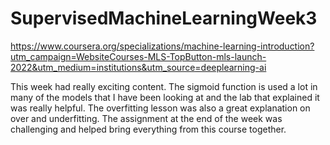 # SupervisedMachineLearningWeek3

https://www.coursera.org/specializations/machine-learning-introduction?utm_campaign=WebsiteCourses-MLS-TopButton-mls-launch-2022&utm_medium=institutions&utm_source=deeplearning-ai

This week had really exciting content. The sigmoid function is used a lot in many of the models that I have been looking at and the lab that explained it was really helpful. The overfitting lesson was also a great explanation on over and underfitting. The assignment at the end of the week was challenging and helped bring everything from this course together. 
